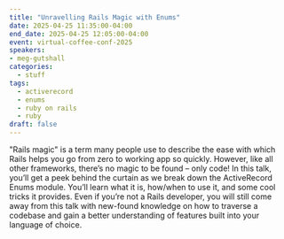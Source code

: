 ```yaml
---
title: "Unravelling Rails Magic with Enums"
date: 2025-04-25 11:35:00-04:00
end_date: 2025-04-25 12:05:00-04:00
event: virtual-coffee-conf-2025
speakers:
- meg-gutshall
categories:
  - stuff
tags:
  - activerecord
  - enums
  - ruby on rails
  - ruby
draft: false
---
```


"Rails magic" is a term many people use to describe the ease with which Rails helps you go from zero to working app so quickly. However, like all other frameworks, there’s no magic to be found – only code! In this talk, you’ll get a peek behind the curtain as we break down the ActiveRecord Enums module. You’ll learn what it is, how/when to use it, and some cool tricks it provides. Even if you’re not a Rails developer, you will still come away from this talk with new-found knowledge on how to traverse a codebase and gain a better understanding of features built into your language of choice.